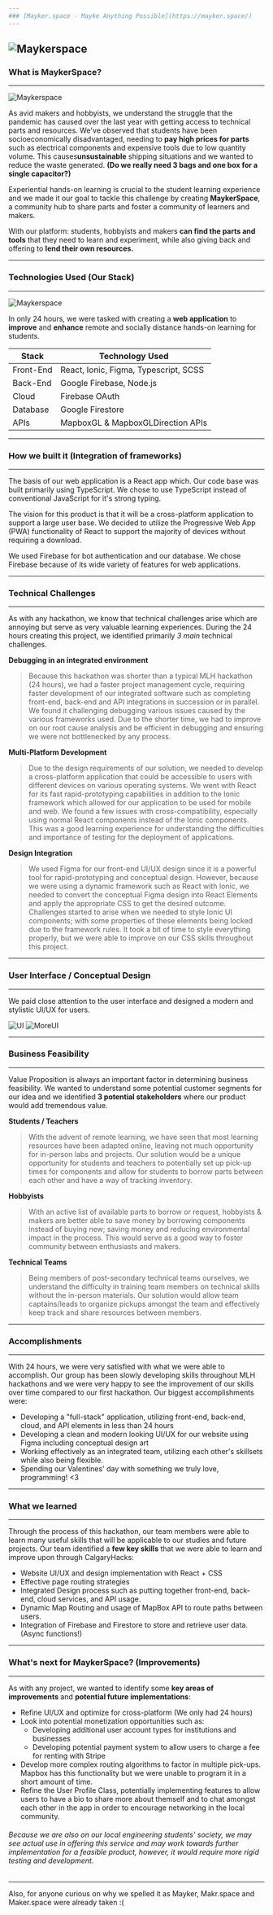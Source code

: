 ```yaml
---
### [Mayker.space - Mayke Anything Possible](https://mayker.space/)
---
```

![Maykerspace](https://i.imgur.com/4QVLNiS.png)
---
### What is MaykerSpace?
---
![Maykerspace](https://i.imgur.com/RzhyNcJ.png)

As avid makers and hobbyists, we understand the struggle that the pandemic has caused over the last year with getting access to technical parts and resources. We've observed that students have been socioeconomically disadvantaged, needing to **pay high prices for parts** such as electrical components and expensive tools due to low quantity volume. This causes**unsustainable** shipping situations and we wanted to reduce the waste generated. __(Do we really need 3 bags and one box for a single capacitor?)__

Experiential hands-on learning is crucial to the student learning experience and we made it our goal to tackle this challenge by creating **MaykerSpace**, a community hub to share parts and foster a community of learners and makers. 

With our platform: students, hobbyists and makers **can find the parts and tools** that they need to learn and experiment, while also giving back and offering to **lend their own resources.**

---
### Technologies Used (Our Stack)
---

![Maykerspace](https://i.imgur.com/ntnu9NE.png)

In only 24 hours, we were tasked with creating a **web application** to **improve** and **enhance** remote and socially distance hands-on learning for students.

| Stack     | Technology Used                      |
|-----------|--------------------------------------|
| Front-End | React, Ionic, Figma, Typescript, SCSS |
| Back-End  |             Google Firebase, Node.js |
| Cloud     |                       Firebase OAuth |
| Database  |                     Google Firestore |
| APIs      |    MapboxGL & MapboxGLDirection APIs |

---
### How we built it (Integration of frameworks)
---
The basis of our web application is a React app which. Our code base was built primarily using TypeScript. We chose to use TypeScript instead of conventional JavaScript for it's strong typing.

The vision for this product is that it will be a cross-platform application to support a large user base. We decided to utilize the Progressive Web App (PWA) functionality of React to support the majority of devices without requiring a download.

We used Firebase for bot authentication and our database. We chose Firebase because of its wide variety of features for web applications. 

---
### Technical Challenges
---
As with any hackathon, we know that technical challenges arise which are annoying but serve as very valuable learning experiences. During the 24 hours creating this project, we identified primarily *3 main* technical challenges. 

**Debugging in an integrated environment**

>Because this hackathon was shorter than a typical MLH hackathon (24 hours), we had a faster project management cycle, requiring faster development of our integrated software such as completing front-end, back-end and API integrations in succession or in parallel. We found it challenging debugging various issues caused by the various frameworks used. Due to the shorter time, we had to improve on our root cause analysis and be efficient in debugging and ensuring we were not bottlenecked by any process.

**Multi-Platform Development**

>Due to the design requirements of our solution, we needed to develop a cross-platform application that could be accessible to users with different devices on various operating systems. We went with React for its fast rapid-prototyping capabilities in addition to the Ionic framework which allowed for our application to be used for mobile and web. We found a few issues with cross-compatibility, especially using normal React components instead of the Ionic components. This was a good learning experience for understanding the difficulties and importance of testing for the deployment of applications.

**Design Integration**

>We used Figma for our front-end UI/UX design since it is a powerful tool for rapid-prototyping and conceptual design. However, because we were using a dynamic framework such as React with Ionic, we needed to convert the conceptual Figma design into React Elements and apply the appropriate CSS to get the desired outcome. Challenges started to arise when we needed to style Ionic UI components; with some properties of these elements being locked due to the framework rules. It took a bit of time to style everything properly, but we were able to improve on our CSS skills throughout this project.

---
### User Interface / Conceptual Design
---

We paid close attention to the user interface and designed a modern and stylistic UI/UX for users.

![UI](https://i.imgur.com/LbHQORU.png)
![MoreUI](https://i.imgur.com/kFJsfwq.png)

---
### Business Feasibility
---
Value Proposition is always an important factor in determining business feasibility. We wanted to understand some potential customer segments for our idea and we identified **3 potential stakeholders** where our product would add tremendous value.

**Students / Teachers**
>With the advent of remote learning, we have seen that most learning resources have been adapted online, leaving not much opportunity for in-person labs and projects. Our solution would be a unique opportunity for students and teachers to potentially set up pick-up times for components and allow for students to borrow parts between each other and have a way of tracking inventory. 

**Hobbyists**
>With an active list of available parts to borrow or request, hobbyists & makers are better able to save money by borrowing components instead of buying new; saving money and reducing environmental impact in the process. This would serve as a good way to foster community between enthusiasts and makers.

**Technical Teams**
>Being members of post-secondary technical teams ourselves, we understand the difficulty in training team members on technical skills without the in-person materials. Our solution would allow team captains/leads to organize pickups amongst the team and effectively keep track and share resources between members.

---
### Accomplishments
---
With 24 hours, we were very satisfied with what we were able to accomplish. Our group has been slowly developing skills throughout MLH hackathons and we were very happy to see the improvement of our skills over time compared to our first hackathon. Our biggest accomplishments were:
+ Developing a "full-stack" application, utilizing front-end, back-end, cloud, and API elements in less than 24 hours
+ Developing a clean and modern looking UI/UX for our website using Figma including conceptual design art
+ Working effectively as an integrated team, utilizing each other's skillsets while also being flexible.
+ Spending our Valentines' day with something we truly love, programming! <3

---
### What we learned
---
Through the process of this hackathon, our team members were able to learn many useful skills that will be applicable to our studies and future projects. Our team identified a **few key skills** that we were able to learn and improve upon through CalgaryHacks:

+ Website UI/UX and design implementation with React + CSS
+ Effective page routing strategies
+ Integrated Design process such as putting together front-end, back-end, cloud services, and API usage.
+ Dynamic Map Routing and usage of MapBox API to route paths between users. 
+ Integration of Firebase and Firestore to store and retrieve user data. (Async functions!)

---
### What's next for MaykerSpace? (Improvements)
---
As with any project, we wanted to identify some **key areas of improvements** and **potential future implementations**:

+ Refine UI/UX and optimize for cross-platform (We only had 24 hours)
+ Look into potential monetization opportunities such as:
  - Developing additional user account types for institutions and businesses
  - Developing potential payment system to allow users to charge a fee for renting with Stripe
+ Develop more complex routing algorithms to factor in multiple pick-ups. Mapbox has this functionality but we were unable to program it in a short amount of time.
+ Refine the User Profile Class, potentially implementing features to allow users to have a bio to share more about themself and to chat amongst each other in the app in order to encourage networking in the local community. 

###### Because we are also on our local engineering students' society, we may see actual use in offering this service and may work towards further implementation for a feasible product, however, it would require more rigid testing and development.
---

Also, for anyone curious on why we spelled it as Mayker, Makr.space and Maker.space were already taken :(


